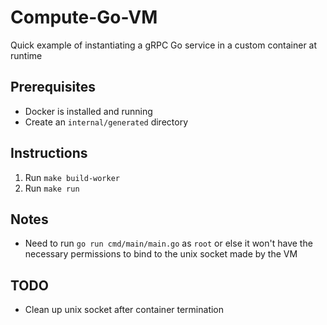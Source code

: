 # Compute-Go-VM

Quick example of instantiating a gRPC Go service in a custom container at runtime

## Prerequisites

* Docker is installed and running
* Create an `internal/generated` directory

## Instructions

1. Run `make build-worker`
2. Run `make run`

## Notes

* Need to run `go run cmd/main/main.go` as `root` or else it won't have the necessary permissions to bind to the unix socket made by the VM

## TODO

* Clean up unix socket after container termination
